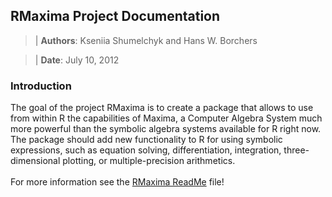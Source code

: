 ## RMaxima Project Documentation ##

> |   **Authors**: Kseniia Shumelchyk and Hans W. Borchers <br>
<blockquote>|   <b>Date</b>:    July 10, 2012</blockquote>

<h3>Introduction</h3>

The goal of the project RMaxima is to create a package that allows to use from within R the capabilities of Maxima, a Computer Algebra System much more powerful than the symbolic algebra systems available for R right now. The package should add new functionality to R for using symbolic expressions, such as equation solving, differentiation, integration, three-dimensional plotting, or multiple-precision arithmetics.<br>
<br>
For more information see the <a href='http://code.google.com/p/rmaxima/wiki/RMaximaREADME'>RMaxima ReadMe</a> file!